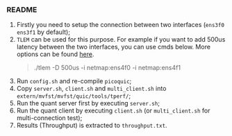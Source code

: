 ### README

1. Firstly you need to setup the connection between two interfaces (`ens3f0` `ens3f1` by default);
2. `TLEM` can be used for this purpose. For example if you want to add 500us latency between the two interfaces, you can use cmds below. More options can be found [here](https://github.com/luigirizzo/netmap/tree/master/apps/tlem).
    > ./tlem -D 500us -i netmap:ens4f0 -i netmap:ens4f1
3. Run `config.sh` and re-compile `picoquic`;
4. Copy `server.sh`, `client.sh` and `multi_client.sh` into `extern/mvfst/mvfst/quic/tools/tperf/`;
5. Run the quant server first by executing `server.sh`;
6. Run the quant client by executing `client.sh` (or `multi_client.sh` for multi-connection test);
7. Results (Throughput) is extracted to `throughput.txt`.